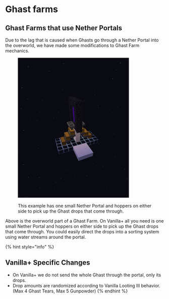 # Ghast farms

## Ghast Farms that use Nether Portals

Due to the lag that is caused when Ghasts go through a Nether Portal into the overworld, we have made some modifications to Ghast Farm mechanics.

<figure><img src="../.gitbook/assets/ghast.png" alt="" width="352"><figcaption><p>This example has one small Nether Portal and hoppers on either side to pick up the Ghast drops that come through.</p></figcaption></figure>

Above is the overworld part of a Ghast Farm. On Vanilla+ all you need is one small Nether Portal and hoppers on either side to pick up the Ghast drops that come through. You could easily direct the drops into a sorting system using water streams around the portal.

{% hint style="info" %}
## Vanilla+ Specific Changes

* On Vanilla+ we do not send the whole Ghast through the portal, only its drops.
* Drop amounts are randomized according to Vanilla Looting III behavior. (Max 4 Ghast Tears, Max 5 Gunpowder)
{% endhint %}
